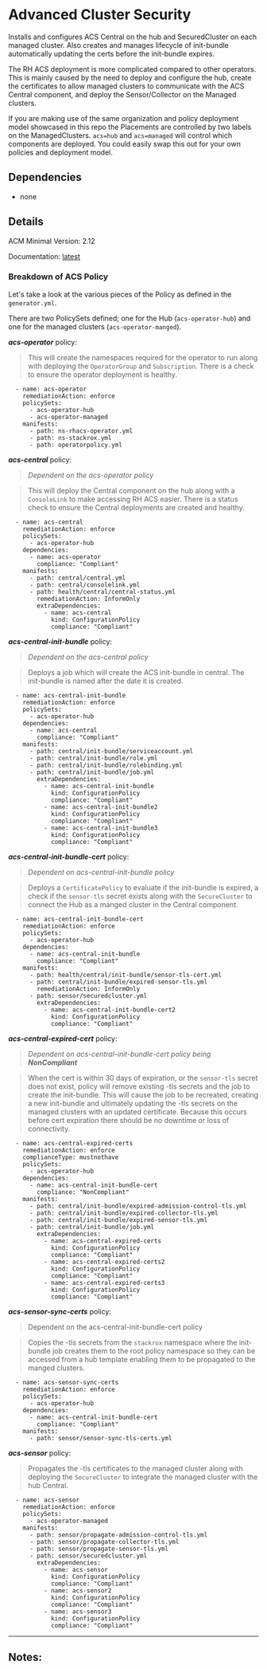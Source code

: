 # Advanced Cluster Security
Installs and configures ACS Central on the hub and SecuredCluster on each managed cluster.  Also creates and manages lifecycle of init-bundle automatically updating the certs before the init-bundle expires.

The RH ACS deployment is more complicated compared to other operators.  This is mainly caused by the need to deploy and configure the hub, create the certificates to allow managed clusters to communicate with the ACS Central component, and deploy the Sensor/Collector on the Managed clusters.

If you are making use of the same organization and policy deployment model showcased in this repo the Placements are controlled by two labels on the ManagedClusters.  `acs=hub` and `acs=managed` will control which components are deployed.  You could easily swap this out for your own policies and deployment model.

## Dependencies
  - none

## Details
ACM Minimal Version: 2.12

Documentation: [latest](https://docs.redhat.com/en/documentation/red_hat_advanced_cluster_security_for_kubernetes/latest)

### Breakdown of ACS Policy
Let's take a look at the various pieces of the Policy as defined in the `generator.yml`.

There are two PolicySets defined; one for the Hub (`acs-operator-hub`) and one for the managed clusters (`acs-operator-manged`).

***acs-operator*** policy:
> This will create the namespaces required for the operator to run along with deploying the `OperatorGroup` and `Subscription`.  There is a check to ensure the operator deployment is healthy.
```
  - name: acs-operator
    remediationAction: enforce
    policySets:
      - acs-operator-hub
      - acs-operator-managed
    manifests:
      - path: ns-rhacs-operator.yml
      - path: ns-stackrox.yml
      - path: operatorpolicy.yml
```

***acs-central*** policy:
> *Dependent on the acs-operator policy*

> This will deploy the Central component on the hub along with a `ConsoleLink` to make accessing RH ACS easier.  There is a status check to ensure the Central deployments are created and healthy.
```
  - name: acs-central
    remediationAction: enforce
    policySets:
      - acs-operator-hub
    dependencies:
      - name: acs-operator
        compliance: "Compliant"
    manifests:
      - path: central/central.yml
      - path: central/consolelink.yml
      - path: health/central/central-status.yml
        remediationAction: InformOnly
        extraDependencies:
          - name: acs-central
            kind: ConfigurationPolicy
            compliance: "Compliant"
```

***acs-central-init-bundle*** policy:
> *Dependent on the acs-central policy*

> Deploys a job which will create the ACS init-bundle in central.  The init-bundle is named after the date it is created.
```
  - name: acs-central-init-bundle
    remediationAction: enforce
    policySets:
      - acs-operator-hub
    dependencies:
      - name: acs-central
        compliance: "Compliant"
    manifests:
      - path: central/init-bundle/serviceaccount.yml
      - path: central/init-bundle/role.yml
      - path: central/init-bundle/rolebinding.yml
      - path: central/init-bundle/job.yml
        extraDependencies:
          - name: acs-central-init-bundle
            kind: ConfigurationPolicy
            compliance: "Compliant"
          - name: acs-central-init-bundle2
            kind: ConfigurationPolicy
            compliance: "Compliant"
          - name: acs-central-init-bundle3
            kind: ConfigurationPolicy
            compliance: "Compliant"
```

***acs-central-init-bundle-cert*** policy:
> *Dependent on acs-central-init-bundle policy*

> Deploys a `CertificatePolicy` to evaluate if the init-bundle is expired, a check if the `sensor-tls` secret exists along with the `SecureCluster` to connect the Hub as a manged cluster in the Central component.
```
  - name: acs-central-init-bundle-cert
    remediationAction: enforce
    policySets:
      - acs-operator-hub
    dependencies:
      - name: acs-central-init-bundle
        compliance: "Compliant"
    manifests:
      - path: health/central/init-bundle/sensor-tls-cert.yml
      - path: central/init-bundle/expired-sensor-tls.yml
        remediationAction: InformOnly
      - path: sensor/securedcluster.yml
        extraDependencies:
          - name: acs-central-init-bundle-cert2
            kind: ConfigurationPolicy
            compliance: "Compliant"
```

***acs-central-expired-cert*** policy:
> *Dependent on acs-central-init-bundle-cert policy being **NonCompliant***

> When the cert is within 30 days of expiration, or the `sensor-tls` secret does not exist, policy will remove existing -tls secrets and the job to create the init-bundle.  This will cause the job to be recreated, creating a new init-bundle and ultimately updating the -tls secrets on the managed clusters with an updated certificate.  Because this occurs before cert expiration there should be no downtime or loss of connectivity.
```
  - name: acs-central-expired-certs
    remediationAction: enforce
    complianceType: mustnothave
    policySets:
      - acs-operator-hub
    dependencies:
      - name: acs-central-init-bundle-cert
        compliance: "NonCompliant"
    manifests:
      - path: central/init-bundle/expired-admission-control-tls.yml
      - path: central/init-bundle/expired-collector-tls.yml
      - path: central/init-bundle/expired-sensor-tls.yml
      - path: central/init-bundle/job.yml
        extraDependencies:
          - name: acs-central-expired-certs
            kind: ConfigurationPolicy
            compliance: "Compliant"
          - name: acs-central-expired-certs2
            kind: ConfigurationPolicy
            compliance: "Compliant"
          - name: acs-central-expired-certs3
            kind: ConfigurationPolicy
            compliance: "Compliant"
```

***acs-sensor-sync-certs*** policy:
> Dependent on the acs-central-init-bundle-cert policy

> Copies the -tls secrets from the `stackrox` namespace where the init-bundle job creates them to the root policy namespace so they can be accessed from a hub template enabling them to be propagated to the manged clusters.
```
  - name: acs-sensor-sync-certs
    remediationAction: enforce
    policySets:
      - acs-operator-hub
    dependencies:
      - name: acs-central-init-bundle-cert
        compliance: "Compliant"
    manifests:
      - path: sensor/sensor-sync-tls-certs.yml
```

***acs-sensor*** policy:
> Propagates the -tls certificates to the managed cluster along with deploying the `SecureCluster` to integrate the managed cluster with the hub Central.
```
  - name: acs-sensor
    remediationAction: enforce
    policySets:
      - acs-operator-managed
    manifests:
      - path: sensor/propagate-admission-control-tls.yml
      - path: sensor/propagate-collector-tls.yml
      - path: sensor/propagate-sensor-tls.yml
      - path: sensor/securedcluster.yml
        extraDependencies:
          - name: acs-sensor
            kind: ConfigurationPolicy
            compliance: "Compliant"
          - name: acs-sensor2
            kind: ConfigurationPolicy
            compliance: "Compliant"
          - name: acs-sensor3
            kind: ConfigurationPolicy
            compliance: "Compliant"
```

---
**Notes:**
  -
